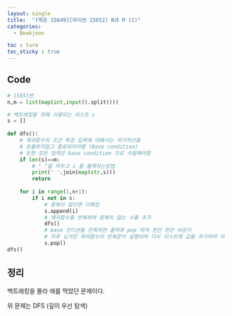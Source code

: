 ```yaml
---
layout: single
title:  "[백준 15649][파이썬 15652] N과 M (1)"
categories:
  - Beakjoon

toc : ture
toc_sticky : true
---
```

<!-- 위는 머릿말임 아래부터 포스트 본문 -->



## Code

```python
# 15651번 
n,m = list(map(int,input().split()))

# 백트래킹을 위해 사용되는 리스트 s 
s = []
 
def dfs():
    # 재귀함수의 조건 특정 입력에 대해서는 자기자신을 
    # 호출하지않고 종료되어야함 (Base condition)
    # 또한 모든 입력은 base condition 으로 수렴해야함
    if len(s)==m:
        # " "을 띄우고 s 를 출력하는방법
        print(' '.join(map(str,s)))
        return
    
    for i in range(1,n+1):
        if i not in s:
            # 중복이 없으면 더해짐
            s.append(i)
            # 재귀함수를 반복하며 중복이 없는 수를 추가
            dfs()
            # base 컨디션을 만족하면 출력후 pop 하여 한칸 한칸 비운다
            # 이후 남겨진 재귀함수의 반복문이 실행되며 다시 리스트에 값을 추가하며 이를 반복
            s.pop()
dfs()
```



## 정리

백트래킹을 몰라 애를 먹었던 문제이다.

위 문제는 DFS (깊이 우선 탐색)